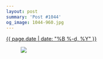 ```yaml
---
layout: post
summary: 'Post #1044'
og_image: 1044-960.jpg
---
```


<div class="post">
 <time>
  <a href="/1044">
   {{ page.date | date: "%B %-d, %Y" }}
  </a>
 </time>
 <a href="/1044">
  <figure data-taken="12/4/2019">
   <img sizes="(min-width: 700px) 50vw, calc(100vw - 2rem)" src="{{ site.assets_url }}/1044-480.jpg" srcset="{{ site.assets_url }}/1044-240.jpg 240w, {{ site.assets_url }}/1044-480.jpg 480w, {{ site.assets_url }}/1044-720.jpg 720w, {{ site.assets_url }}/1044-960.jpg 960w"/>
  </figure>
 </a>
</div>
